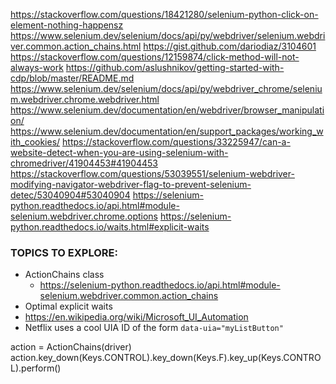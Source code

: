 https://stackoverflow.com/questions/18421280/selenium-python-click-on-element-nothing-happensz
https://www.selenium.dev/selenium/docs/api/py/webdriver/selenium.webdriver.common.action_chains.html
https://gist.github.com/dariodiaz/3104601
https://stackoverflow.com/questions/12159874/click-method-will-not-always-work
https://github.com/aslushnikov/getting-started-with-cdp/blob/master/README.md
https://www.selenium.dev/selenium/docs/api/py/webdriver_chrome/selenium.webdriver.chrome.webdriver.html
https://www.selenium.dev/documentation/en/webdriver/browser_manipulation/
https://www.selenium.dev/documentation/en/support_packages/working_with_cookies/
https://stackoverflow.com/questions/33225947/can-a-website-detect-when-you-are-using-selenium-with-chromedriver/41904453#41904453
https://stackoverflow.com/questions/53039551/selenium-webdriver-modifying-navigator-webdriver-flag-to-prevent-selenium-detec/53040904#53040904
https://selenium-python.readthedocs.io/api.html#module-selenium.webdriver.chrome.options
https://selenium-python.readthedocs.io/waits.html#explicit-waits

### TOPICS TO EXPLORE:
- ActionChains class
    - https://selenium-python.readthedocs.io/api.html#module-selenium.webdriver.common.action_chains
- Optimal explicit waits 
- https://en.wikipedia.org/wiki/Microsoft_UI_Automation
- Netflix uses a cool UIA ID of the form `data-uia="myListButton"`


action = ActionChains(driver)
action.key_down(Keys.CONTROL).key_down(Keys.F).key_up(Keys.CONTROL).perform()